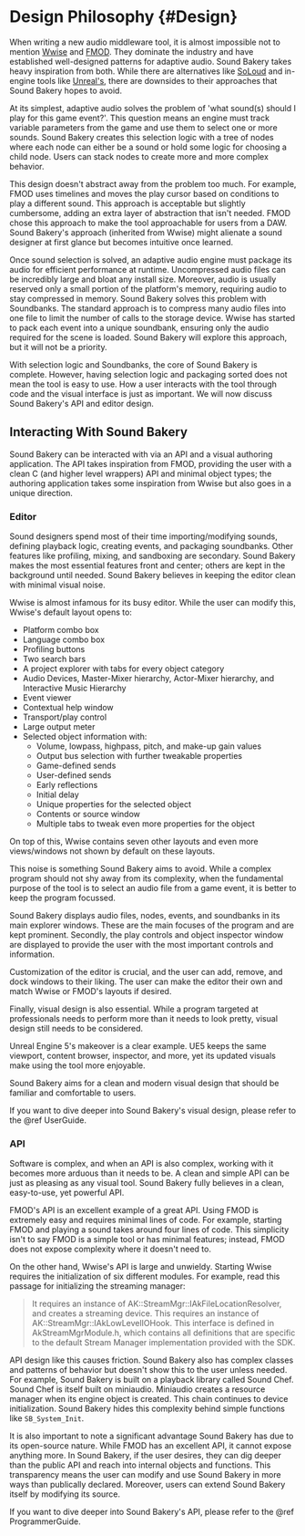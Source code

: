 # Design Philosophy {#Design}

When writing a new audio middleware tool, it is almost impossible not to mention [Wwise](https://www.audiokinetic.com/en/products/wwise/) and [FMOD](https://fmod.com). They dominate the industry and have established well-designed patterns for adaptive audio. Sound Bakery takes heavy inspiration from both. While there are alternatives like [SoLoud](https://solhsa.com/soloud/) and in-engine tools like [Unreal's](https://docs.unrealengine.com/5.2/en-US/working-with-audio-in-unreal-engine/), there are downsides to their approaches that Sound Bakery hopes to avoid.

At its simplest, adaptive audio solves the problem of 'what sound(s) should I play for this game event?'. This question means an engine must track variable parameters from the game and use them to select one or more sounds. Sound Bakery creates this selection logic with a tree of nodes where each node can either be a sound or hold some logic for choosing a child node. Users can stack nodes to create more and more complex behavior. 

This design doesn't abstract away from the problem too much. For example, FMOD uses timelines and moves the play cursor based on conditions to play a different sound. This approach is acceptable but slightly cumbersome, adding an extra layer of abstraction that isn't needed. FMOD chose this approach to make the tool approachable for users from a DAW. Sound Bakery's approach (inherited from Wwise) might alienate a sound designer at first glance but becomes intuitive once learned.

Once sound selection is solved, an adaptive audio engine must package its audio for efficient performance at runtime. Uncompressed audio files can be incredibly large and bloat any install size. Moreover, audio is usually reserved only a small portion of the platform's memory, requiring audio to stay compressed in memory. Sound Bakery solves this problem with Soundbanks. The standard approach is to compress many audio files into one file to limit the number of calls to the storage device. Wwise has started to pack each event into a unique soundbank, ensuring only the audio required for the scene is loaded. Sound Bakery will explore this approach, but it will not be a priority.

With selection logic and Soundbanks, the core of Sound Bakery is complete. However, having selection logic and packaging sorted does not mean the tool is easy to use. How a user interacts with the tool through code and the visual interface is just as important. We will now discuss Sound Bakery's API and editor design.

## Interacting With Sound Bakery

Sound Bakery can be interacted with via an API and a visual authoring application. The API takes inspiration from FMOD, providing the user with a clean C (and higher level wrappers) API and minimal object types; the authoring application takes some inspiration from Wwise but also goes in a unique direction.

### Editor

Sound designers spend most of their time importing/modifying sounds, defining playback logic, creating events, and packaging soundbanks. Other features like profiling, mixing, and sandboxing are secondary. Sound Bakery makes the most essential features front and center; others are kept in the background until needed. Sound Bakery believes in keeping the editor clean with minimal visual noise.

Wwise is almost infamous for its busy editor. While the user can modify this, Wwise's default layout opens to:
- Platform combo box
- Language combo box
- Profiling buttons
- Two search bars
- A project explorer with tabs for every object category
- Audio Devices, Master-Mixer hierarchy, Actor-Mixer hierarchy, and Interactive Music Hierarchy
- Event viewer
- Contextual help window
- Transport/play control
- Large output meter
- Selected object information with:
    - Volume, lowpass, highpass, pitch, and make-up gain values
    - Output bus selection with further tweakable properties
    - Game-defined sends
    - User-defined sends
    - Early reflections
    - Initial delay
    - Unique properties for the selected object
    - Contents or source window
    - Multiple tabs to tweak even more properties for the object

On top of this, Wwise contains seven other layouts and even more views/windows not shown by default on these layouts.

This noise is something Sound Bakery aims to avoid. While a complex program should not shy away from its complexity, when the fundamental purpose of the tool is to select an audio file from a game event, it is better to keep the program focussed.

Sound Bakery displays audio files, nodes, events, and soundbanks in its main explorer windows. These are the main focuses of the program and are kept prominent. Secondly, the play controls and object inspector window are displayed to provide the user with the most important controls and information.

Customization of the editor is crucial, and the user can add, remove, and dock windows to their liking. The user can make the editor their own and match Wwise or FMOD's layouts if desired.

Finally, visual design is also essential. While a program targeted at professionals needs to perform more than it needs to look pretty, visual design still needs to be considered. 

Unreal Engine 5's makeover is a clear example. UE5 keeps the same viewport, content browser, inspector, and more, yet its updated visuals make using the tool more enjoyable.

Sound Bakery aims for a clean and modern visual design that should be familiar and comfortable to users.

If you want to dive deeper into Sound Bakery's visual design, please refer to the @ref UserGuide.

### API

Software is complex, and when an API is also complex, working with it becomes more arduous than it needs to be. A clean and simple API can be just as pleasing as any visual tool. Sound Bakery fully believes in a clean, easy-to-use, yet powerful API.

FMOD's API is an excellent example of a great API. Using FMOD is extremely easy and requires minimal lines of code. For example, starting FMOD and playing a sound takes around four lines of code. This simplicity isn't to say FMOD is a simple tool or has minimal features; instead, FMOD does not expose complexity where it doesn't need to.

On the other hand, Wwise's API is large and unwieldy. Starting Wwise requires the initialization of six different modules. For example, read this passage for initializing the streaming manager:

> It requires an instance of AK::StreamMgr::IAkFileLocationResolver, and creates a streaming device. This requires an instance of AK::StreamMgr::IAkLowLevelIOHook. This interface is defined in AkStreamMgrModule.h, which contains all definitions that are specific to the default Stream Manager implementation provided with the SDK.

API design like this causes friction. Sound Bakery also has complex classes and patterns of behavior but doesn't show this to the user unless needed. For example, Sound Bakery is built on a playback library called Sound Chef. Sound Chef is itself built on miniaudio. Miniaudio creates a resource manager when its engine object is created. This chain continues to device initialization. Sound Bakery hides this complexity behind simple functions like `SB_System_Init`.

It is also important to note a significant advantage Sound Bakery has due to its open-source nature. While FMOD has an excellent API, it cannot expose anything more. In Sound Bakery, if the user desires, they can dig deeper than the public API and reach into internal objects and functions. This transparency means the user can modify and use Sound Bakery in more ways than publically declared. Moreover, users can extend Sound Bakery itself by modifying its source.

If you want to dive deeper into Sound Bakery's API, please refer to the @ref ProgrammerGuide.
